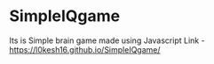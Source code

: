 # SimpleIQgame
Its is Simple brain game made using Javascript
Link -https://l0kesh16.github.io/SimpleIQgame/
